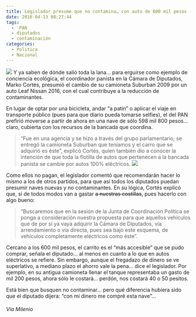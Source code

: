```yaml
---
title: Legislador presume que no contamina… con auto de 600 mil pesos
date: 2016-04-13 08:27:44
tags:
  -  PAN
  - diputados
  - contaminación
categories:
  - Politica
  - Nacional
---
```

![](http://i2.wp.com/www.sopitas.com/wp-content/uploads/2016/04/auto-electrico-pan.jpg)
Y ya saben de dónde salió toda la lana… para erguirse como ejemplo de conciencia ecológica, el coordinador panista en la Cámara de Diputados, Marko Cortés, presumió el cambio de su camioneta Suburban 2009 por un auto Leaf Nissan 2016, con el cual contribuye a la reducción de contaminantes.

En lugar de optar por una bicicleta, andar “a patín” o aplicar el viaje en transporte público (pues para que diario pueda tomarse selfies), el del PAN prefirió moverse a partir de ahora en una nave de sólo 598 mil 800 pesos… claro, cubierta con los recursos de la bancada que coordina.

>“Fue en una agencia y se hizo a través del grupo parlamentario; se entregó la camioneta Suburban que teníamos y el carro que se adquirió es éste”, explicó Cortés, quien también dio a conocer la intención de que toda la flotilla de autos que pertenecen a la bancada panista se cambie por autos 100% eléctricos.
![](http://i0.wp.com/www.sopitas.com/wp-content/uploads/2016/04/auto-electrico-pan2.jpg)

Como ellos no pagan, el legislador comentó que recomendarán hacer lo mismo a los de otros partidos, para que así todos los diputados puedan presumir naves nuevas y no contaminantes. En su lógica, Cortés explicó que, si de todos modos van a gastar <s>a nuestras costillas</s>, pues hacerlo con algo bueno:

>“Buscaremos que en la sesión de la Junta de Coordinación Política se ponga a consideración nuestra propuesta para que aquellos vehículos que de por sí ya vaya adquirir la Cámara de Diputados, vía arrendamiento o vía directa, pues sea bajo este esquema, de vehículos completamente eléctricos como éste”.

Cercano a los 600 mil pesos, el carrito es el “más accesible” que se pudo comprar, señala el diputado… al menos en cuanto a lo que en autos eléctricos se refiere. Sin embargo, aunque el fregadazo de dinero se ve superlativo, a mediano plazo el ahorro vale la pena… dice el legislador. Por ejemplo, en su antigua camioneta llenar el tanque representaba un gasto de mil 200 pesos, ahora sólo le costará… perdón, nos costará 40 o 50 pesitos.

Está bien que busquen no contaminar… pero qué diferencia hubiera sido que el diputado dijera: “con mi dinero me compré esta nave”…
###### Vía Milenio
